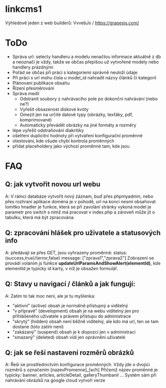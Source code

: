 # linkcms1

Výhledově jeden z web builderů: VvvebJs / https://grapesjs.com/

# ToDo
-   Správa url: selecty handleru a modelu nenačtou informace aktuálně z db a neoznačí je vždy, takže 
    se občas přepíšou už vytvořené modely nebo handlery prázdnými
-   Pořád se občas při práci s kategoriemi správně neuloží údaje
-   Při práci s url mohu čísla u model_id nahradit názvy článků či kategorií
-   Plánovaní publikace obsahu
-   Řízení přesměrování
-   Správa medií
    -   Odstranit soubory z nahrávacího pole po dokonční nahrávání (nebo ne?)
    -   Vyřešit obsazenost diskové kvóty
    -   Omezit jen na určité datové typy (obrázky, texťáky, pdf, komprimované)
    -   Automaticky převádět obrázky na jiné formáty a rozměry
-   lépe vyřešit odstraňování diakritiky
-   ošetření duplicitní hodnoty při vytváření konfigurační proměnné
-   otestování, kde všude chybí kontrola proměnných
-   přidat placeholdery jako výchozí proměnné tam, kde jsou


# FAQ
## Q: jak vytvořit novou url webu
A: V rámci databáze vytvořit nový záznam, buď přes phpmyadmin, nebo přes rozhraní aplikace
doména je v pohodě, url na konci nesmí obsahovat lomítko
hnadler je funkce, která se při zavolání stránky vykoná
model je parametr pro switch s nímž má pracovat v index.php a zároveň může jít o tabulku,
která má být zpracována.

## Q: zpracování hlášek pro uživatele a statusových info
A: předávají se přes GET, jsou vyhrazeny proměnné:
status: (success,true)/(error,false)
message: ["zprava1","zprava2"]
Zobrazení se provádí voláním js funkce **updateUrlParamsAndShowAlert(elementId)**, kde elementId je typicky id
karty, v níž je obsažen formulář. 

## Q: Stavy u navigací / článků a jak fungují:
A: Zatím to tak moc není, ale je tu myšlenka: 
-   "aktivní" (active) obsah je normálně přístupný a viditelný
-   "v přípravě" (development) obsah je na webu viditelný jen pro přihlášeného uživatele s právem přístupu do administrace
-   "skrytý" (hidden) obsah není běžně viditelný, ale kdo má url, ten se tam dostane (toto zatím není)
-   "zakázaný" (suspend) obsah je k dispozci jen v administraci
-   "smazaný" (deleted) obsah vidí jen oprávnění uživatelé

## Q: jak se řeší nastavení rozměrů obrázků
A: Řeší se prostřednictvím konfigurace proměnných. Vždy jde o dvojici rozměrů s označením [nazevPromenne]_[w/h] Přičemž název 
proměnné je typicky: banner, articles, articleDetail, galleryThumbanil ... Systém sám při nahrávání obrázků na google cloud vytvoří verze
